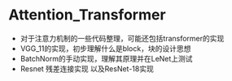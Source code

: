 # Attention_Transformer
- 对于注意力机制的一些代码整理，可能还包括transformer的实现
- VGG_11的实现，初步理解什么是block，块的设计思想
- BatchNorm的手动实现，理解其原理并在LeNet上测试
- Resnet 残差连接实现 以及ResNet-18实现